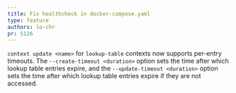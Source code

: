 ```yaml
---
title: Fix healthcheck in docker-compose.yaml
type: feature
authors: lo-chr
pr: 5126
---
```


`context update <name>` for `lookup-table` contexts now supports per-entry
timeouts. The `--create-timeout <duration>` option sets the time after which
lookup table entries expire, and the `--update-timeout <duration>` option sets
the time after which lookup table entries expire if they are not accessed.
